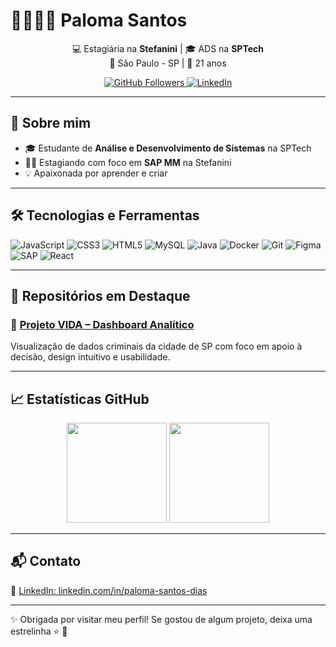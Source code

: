 <h1 align="left"> 👩🏻‍💻🤍 Paloma Santos</h1>

<p align="center">
  💻 Estagiária na <strong>Stefanini</strong> | 🎓 ADS na <strong>SPTech</strong><br>
  📍 São Paulo - SP | 🌟 21 anos
</p>

<p align="center">
  <a href="https://github.com/PalomaInCode">
    <img src="https://img.shields.io/github/followers/PalomaInCode?label=Seguidores&style=social" alt="GitHub Followers">
  </a>
  <a href="https://www.linkedin.com/in/palomacarreiras">
    <img src="https://img.shields.io/badge/-LinkedIn-0A66C2?style=flat-square&logo=linkedin&logoColor=white" alt="LinkedIn">
  </a>
</p>

---

## 👩 Sobre mim

- 🎓 Estudante de **Análise e Desenvolvimento de Sistemas** na SPTech  
- 👩‍💼 Estagiando com foco em **SAP MM** na Stefanini  
- 💡 Apaixonada por aprender e criar

---

## 🛠 Tecnologias e Ferramentas

![JavaScript](https://img.shields.io/badge/-JavaScript-F7DF1E?style=for-the-badge&logo=javascript&logoColor=black)
![CSS3](https://img.shields.io/badge/-CSS3-1572B6?style=for-the-badge&logo=css3&logoColor=white)
![HTML5](https://img.shields.io/badge/-HTML5-E34F26?style=for-the-badge&logo=html5&logoColor=white)
![MySQL](https://img.shields.io/badge/-MySQL-4479A1?style=for-the-badge&logo=mysql&logoColor=white)
![Java](https://img.shields.io/badge/-Java-ED8B00?style=for-the-badge&logo=java&logoColor=white)
![Docker](https://img.shields.io/badge/-Docker-2496ED?style=for-the-badge&logo=docker&logoColor=white)
![Git](https://img.shields.io/badge/-Git-F05032?style=for-the-badge&logo=git&logoColor=white)
![Figma](https://img.shields.io/badge/-Figma-F24E1E?style=for-the-badge&logo=figma&logoColor=white)
![SAP](https://img.shields.io/badge/-SAP-0FAAFF?style=for-the-badge&logo=sap&logoColor=white)
![React](https://img.shields.io/badge/-React-61DAFB?style=for-the-badge&logo=react&logoColor=white)

---

## 🌟 Repositórios em Destaque

### 📌 [Projeto VIDA – Dashboard Analítico](https://github.com/guilherme-paiva1/vigi-data)  
Visualização de dados criminais da cidade de SP com foco em apoio à decisão, design intuitivo e usabilidade.

---

## 📈 Estatísticas GitHub

<p align="center">
  <img height="160em" src="https://github-readme-stats.vercel.app/api?username=PalomaInCode&show_icons=true&theme=rose_pine" />
  <img height="160em" src="https://github-readme-stats.vercel.app/api/top-langs/?username=PalomaInCode&layout=compact&theme=rose_pine"/>
</p>

---

## 📬 Contato

💼 [LinkedIn: linkedin.com/in/paloma-santos-dias](https://www.linkedin.com/in/paloma-santos-dias)

---

✨ Obrigada por visitar meu perfil! Se gostou de algum projeto, deixa uma estrelinha ⭐ 💖
